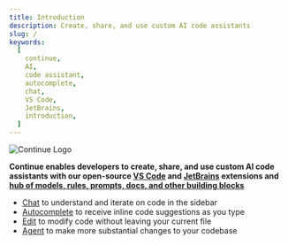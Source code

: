 ```yaml
---
title: Introduction
description: Create, share, and use custom AI code assistants
slug: /
keywords:
  [
    continue,
    AI,
    code assistant,
    autocomplete,
    chat,
    VS Code,
    JetBrains,
    introduction,
  ]
---
```


![Continue Logo](../static/img/intro.png)

**Continue enables developers to create, share, and use custom AI code assistants with our open-source [VS Code](https://marketplace.visualstudio.com/items?itemName=Amarsoft.kodemate-ai) and [JetBrains](https://plugins.jetbrains.com/plugin/22707-continue-extension) extensions and [hub of models, rules, prompts, docs, and other building blocks](https://hub.continue.dev)**

- [Chat](chat/how-to-use-it) to understand and iterate on code in the sidebar
- [Autocomplete](autocomplete/how-to-use-it) to receive inline code suggestions as you type
- [Edit](edit/how-to-use-it) to modify code without leaving your current file
- [Agent](agent/how-to-use-it) to make more substantial changes to your codebase
